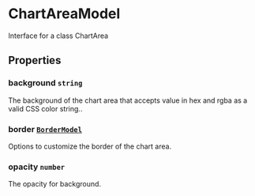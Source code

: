 # ChartAreaModel

Interface for a class ChartArea

## Properties

### background `string`

The background of the chart area that accepts value in hex and rgba as a valid CSS color string..

### border [`BorderModel`](./api-borderModel.html)

Options to customize the border of the chart area.

### opacity `number`

The opacity for background.
